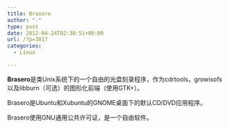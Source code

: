 ```yaml
---
title: Brasero
author: "-"
type: post
date: 2012-04-24T02:30:51+00:00
url: /?p=3017
categories:
  - Linux

---
```

**Brasero**是类Unix系统下的一个自由的光盘刻录程序，作为cdrtools，growisofs以及libburn（可选）的图形化前端（使用GTK+）。

Brasero是Ubuntu和Xubuntu的GNOME桌面下的默认CD/DVD应用程序。

Brasero使用GNU通用公共许可证，是一个自由软件。

